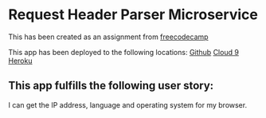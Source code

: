 # Request Header Parser Microservice

This has been created as an assignment from [freecodecamp](http://www.freecodecamp.com)

This app has been deployed to the following locations:
[Github](http://adferras.github.io/request-header-parser/)
[Cloud 9](https://request-header-parser-adferras.c9users.io)
[Heroku](http://request-header-parser-1690.herokuapp.com)

## This app fulfills the following user story:
I can get the IP address, language and operating system for my browser.